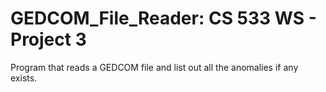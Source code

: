 # GEDCOM_File_Reader: CS 533 WS - Project 3
Program that reads a GEDCOM file and list out all the anomalies if any exists.

